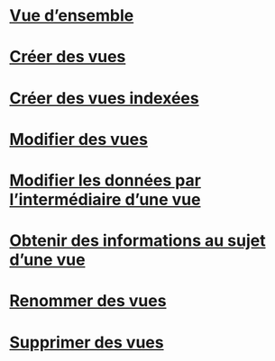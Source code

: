 # [Vue d’ensemble](views.md)  
# [Créer des vues](create-views.md)  
# [Créer des vues indexées](create-indexed-views.md)  
# [Modifier des vues](modify-views.md)  
# [Modifier les données par l’intermédiaire d’une vue](modify-data-through-a-view.md)  
# [Obtenir des informations au sujet d’une vue](get-information-about-a-view.md)  
# [Renommer des vues](rename-views.md)  
# [Supprimer des vues](delete-views.md)  
